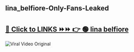 
 ## lina_belfiore-Only-Fans-Leaked

# <h2><a href="https://clipsfans.com/lina_belfiore&ref=git">🔗 Click to LINKS ⏩⏩ 👉 🟢 lina belfiore </a></h2>

<a href="https://clipsfans.com/lina_belfiore&ref=git" rel="nofollow" data-target="animated-image.originalLink"><img src="https://i.ibb.co.com/xMMVF88/686577567.gif" alt="Viral Video Original" style="max-width: 100%; display: inline-block;" data-target="animated-image.originalImage"></a>
